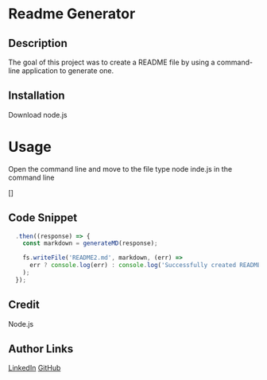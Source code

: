 # Readme Generator

## Description
The goal of this project was to create a README file by using a command-line application to generate one.

## Installation
Download node.js

# Usage
Open the command line and move to the file
type node inde.js in the command line

[]

## Code Snippet
```JavaScript
  .then((response) => {
    const markdown = generateMD(response);

    fs.writeFile('README2.md', markdown, (err) =>
      err ? console.log(err) : console.log('Successfully created README2.md!')
    );
  });
```
## Credit
Node.js

## Author Links
[LinkedIn](https://www.linkedin.com/in/alexis-zaragoza-5baa51242/)
[GitHub](https://github.com/turtle2001)

